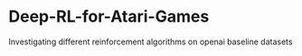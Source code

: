 # Deep-RL-for-Atari-Games
Investigating different reinforcement algorithms on openai baseline datasets
